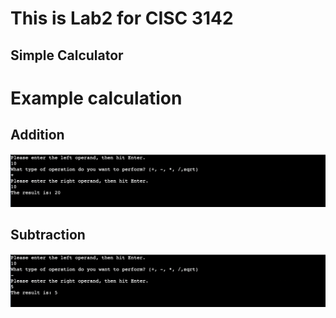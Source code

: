 # This is Lab2 for CISC 3142 #

## Simple Calculator ##

# Example calculation #

## Addition ##

![Additon Example](./calculation%20examples/Addition.png?raw=true "Addition")

## Subtraction ##

![Subtraction Example](./calculation%20examples/Subtraction.png?raw=true "Subtraction")